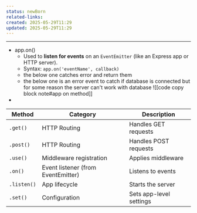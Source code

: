 ```yaml
---
status: newBorn
related-links: 
created: 2025-05-29T11:29
updated: 2025-05-29T11:29
---
```

---


- app.on() 
	- Used to **listen for events** on an `EventEmitter` (like an Express app or HTTP server).
	- Syntax: `app.on('eventName', callback)`
	- the below one catches error and return them
	- the below one is an error event to catch if database is connected but for some reason the server can't work with database
	![[code copy block note#app on method]]
- 

|Method|Category|Description|
|---|---|---|
|`.get()`|HTTP Routing|Handles GET requests|
|`.post()`|HTTP Routing|Handles POST requests|
|`.use()`|Middleware registration|Applies middleware|
|`.on()`|Event listener (from EventEmitter)|Listens to events|
|`.listen()`|App lifecycle|Starts the server|
|`.set()`|Configuration|Sets app-level settings|



